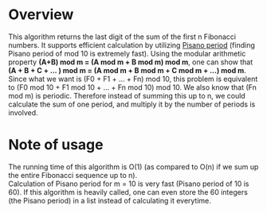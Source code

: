 # Overview
This algorithm returns the last digit of the sum of the first n Fibonacci numbers.
It supports efficient calculation by utilizing [Pisano period](https://en.wikipedia.org/wiki/Pisano_period) (finding Pisano period of mod 10 is extremely fast). 
Using the modular arithmetic property **(A+B) mod m = (A mod m + B mod m) mod m**, one can show that
**(A + B + C + ... ) mod m = (A mod m + B mod m + C mod m + ...) mod m**.  
Since what we want is (F0 + F1 + ... + Fn) mod 10, this problem is equivalent to (F0 mod 10 + F1 mod 10 + ... + Fn mod 10) mod 10.
We also know that (Fn mod m) is periodic. Therefore instead of summing this up to n, we could calculate the sum of one period, and multiply it by the number of periods is involved.

# Note of usage
The running time of this algorithm is O(1) (as compared to O(n) if we sum up the entire Fibonacci sequence up to n).  
Calculation of Pisano period for m = 10 is very fast (Pisano period of 10 is 60). If this algorithm is heavily called, one can even store the 60 integers (the Pisano period) in a list instead of calculating it everytime.
